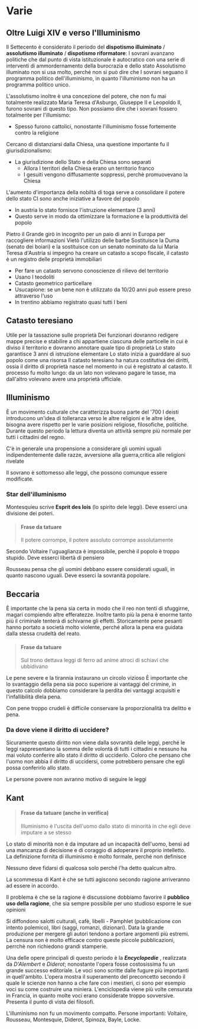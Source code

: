 # Varie
<!-- toc -->

## Oltre Luigi XIV e verso l'Illuminismo
Il Settecento è considerato il periodo del **dispotismo illuiminato** / **assolutismo illuminato** / **dispotismo riformatore**: I sovrani avanzano politiche che dal punto di vista istituzionale è autocratico con una serie di interventi di ammordernamento della burocrazia e dello stato
Assolutismo illuminato non si usa molto, perché non si può dire che I sovrani seguano il programma politico dell'illuminismo, in quanto l'illuminismo non ha un programma politico unico. 

L'assolutismo inoltre è una concezione del potere, che non fu mai totalmente realizzato
Maria Teresa d'Asburgo, Giuseppe II e Leopoldo II, furono sovrani di questo tipo.
Non possiamo dire che i sovrani fossero totalmente per l'illumismo:
* Spesso furono cattolici, nonostante l'illuminismo fosse fortemente contro la religione

Cercano di distanziarsi dalla Chiesa, una questione importante fu il giurisdizionalismo:
* La giurisdizione dello Stato e della Chiesa sono separati
  * Allora I territori della Chiesa erano un territorio franco
  * I gesuiti vengono diffusamente soppressi, perchè promuovevano la Chiesa

L'aumento d'importanza della nobiltà di toga serve a consolidare il potere dello stato
CI sono anche iniziative a favore del popolo
* In austria lo stato fornisce l'istruzione elementare (3 anni)
* Questo serve in modo da ottimizzare la formazione e la produttività del popolo

Pietro il Grande girò in incognito per un paio di anni in Europa per raccogliere informazioni
Vietò l'utilizzo delle barbe
Sostituisce la Duma (senato dei boiari) e la sostituisce con un senato nominato da lui
Maria Teresa d'Austria si impegno ha creare un catasto a scopo fiscale, il catasto è un registro delle proprietà immobiliari
* Per fare un catasto servono conoscienze di rilievo del territorio
* Usano I teodoliti
* Catasto geometrico particellare
* Usucapione: se un bene non è utilizzato da 10/20 anni può essere preso attraverso l'uso
* In trentino abbiamo registrato quasi tutti I beni

## Catasto teresiano
Utile per la tassazione sulle proprietà
Dei funzionari dovranno redigere mappe precise e stabilire a chi appartiene ciascuna delle particelle in cui è diviso il territorio e dovranno annotare quale tipo di proprietà
Lo stato garantisce 3 anni di istruzione elementare
Lo stato inizia a guarddare al suo popolo come una risorsa
Il catasto teresiano ha natura costitutiva dei diritti, ossia il diritto di proprietà nasce nel momento in cui è registrato al catasto.
Il processo fu molto lungo: da un lato non volevano pagare le tasse, ma dall'altro volevano avere una proprietà ufficiale.

## Illuminismo
È un movimento culturale che caratterizza buona parte del '700
I deisti introducono un'idea di tolleranza verso le altre religioni e le altre idee, bisogna avere rispetto per le varie posizioni religiose, filosofiche, politiche.
Durante questo periodo la lettura diventa un attività sempre più normale per tutti i cittadini del regno.

C'è in generale una propensione a considerare gli uomini uguali indipendentemente dalle razze, avversione alla guerra,critica alle religioni rivelate

Il sovrano è sottomesso alle leggi, che possono comunque essere modificate.



### Star dell'illuminismo
Montesquieu scrive **Esprit des lois** (lo spirito dele leggi). Deve esserci una divisione dei poteri.

> #### Frase da tatuare
> Il potere corrompe, il potere assoluto corrompe assolutamente

Secondo Voltaire l'uguaglianza è impossibile, perchè il popolo è troppo stupido. Deve esserci libertà di pensiero

Rousseau pensa che gli uomini debbano essere considerati uguali, in quanto nascono uguali. Deve esserci la sovranità popolare.

## Beccaria
È importante che la pena sia certa in modo che il reo non tenti di sfuggirne, magari compiendo altre efferatezze. Inoltre tanto più la pena è enorme tanto più il criminale tenterà di schivarne gli effetti.
Storicamente pene pesanti hanno portato a società molto violente, perché allora la pena era guidata dalla stessa crudeltà del reato.

> #### Frase da tatuare
> Sul trono dettava leggi di ferro ad anime atroci di schiavi che ubbidivano

Le pene severe e la tirannia instaurano un circolo vizioso 
È importante che lo svantaggio della pena sia poco superiore ai vantaggi del crimine, in questo calcolo dobbiamo considerare la perdita dei vantaggi acquisiti e l'infallibilità dlela pena.

Con pene troppo crudeli è difficile conservare la proporzionalità tra delitto e pena.

### Da dove viene il diritto di uccidere?
Sicuramente questo diritto non viene dalla sovranità delle leggi, perché le leggi rappresentano la somma delle volontà di tutti i cittadini e nessuno ha mai voluto conferire allo stato il diritto di ucciderlo.
Coloro che pensano che l'uomo non abbia il diritto di uccidersi, come potrebbero pensare che egli possa conferirlo allo stato.

Le persone povere non avranno motivo di seguire le leggi

## Kant
> #### Frase da tatuare (anche in verifica)
> Illuminismo è l'uscita dell'uomo dallo stato di minorità in che egli deve imputare a se stesso

Lo stato di minorità non è da imputare ad un incapacità dell'uomo, bensì ad una mancanza di decisione e di coraggio di adoperare il proprio intelletto.
La definizione fornita di illuminismo è molto formale, perché non definisce

Nessuno deve fidarsi di qualcosa solo perché l'ha detto qualcun altro.

La scommessa di Kant è che se tutti agiscono secondo ragione arriveranno ad essere in accordo.

Il problema è che se la ragione è discussione dobbiamo favorire il **pubblico uso della ragione**, che sia sempre possibile per uno studioso esporre le sue opinioni

Si diffondono salotti culturali, cafè, libelli - Pamphlet (pubblicazione con intento polemico), libri (saggi, romanzi, dizionari). Data la grande produzione per mergere gli autori tendono a portare argomenti più estremi. La censura non è molto efficace contro queste piccole pubblicazioni, perrchè non richiedono grandi stamperie. 

Una delle opere principali di questo periodo è la ***Encyclopedie*** , realizzata da *D'Alembert* e *Diderot*; nonostante l'opera fosse costosissima fu un grande successo editoriale. Le voci sono scritte dalle fugure più importanti in quell'ambito.
L'opera mostra il superamento del preconcetto secondo il quale le scienze non hanno a che fare con i mestieri, ci sono per esempio voci su come costruire una miniera.
L'enciclopedia viene più volte censurata in Francia, in quanto molte voci erano considerate troppo sovversive.
Presenta il punto di vista dei filosofi.

L'illuminismo non fu un movimento compatto. Persone importanti: Voltaire, Rousseau, Montesquie, Diderot, Spinoza, Bayle, Locke.

